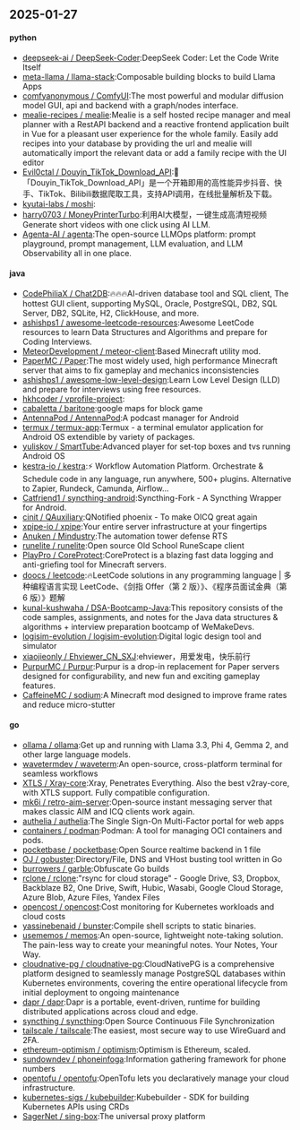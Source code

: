 ## 2025-01-27

#### python
* [deepseek-ai / DeepSeek-Coder](https://github.com/deepseek-ai/DeepSeek-Coder):DeepSeek Coder: Let the Code Write Itself
* [meta-llama / llama-stack](https://github.com/meta-llama/llama-stack):Composable building blocks to build Llama Apps
* [comfyanonymous / ComfyUI](https://github.com/comfyanonymous/ComfyUI):The most powerful and modular diffusion model GUI, api and backend with a graph/nodes interface.
* [mealie-recipes / mealie](https://github.com/mealie-recipes/mealie):Mealie is a self hosted recipe manager and meal planner with a RestAPI backend and a reactive frontend application built in Vue for a pleasant user experience for the whole family. Easily add recipes into your database by providing the url and mealie will automatically import the relevant data or add a family recipe with the UI editor
* [Evil0ctal / Douyin_TikTok_Download_API](https://github.com/Evil0ctal/Douyin_TikTok_Download_API):🚀「Douyin_TikTok_Download_API」是一个开箱即用的高性能异步抖音、快手、TikTok、Bilibili数据爬取工具，支持API调用，在线批量解析及下载。
* [kyutai-labs / moshi](https://github.com/kyutai-labs/moshi):
* [harry0703 / MoneyPrinterTurbo](https://github.com/harry0703/MoneyPrinterTurbo):利用AI大模型，一键生成高清短视频 Generate short videos with one click using AI LLM.
* [Agenta-AI / agenta](https://github.com/Agenta-AI/agenta):The open-source LLMOps platform: prompt playground, prompt management, LLM evaluation, and LLM Observability all in one place.

#### java
* [CodePhiliaX / Chat2DB](https://github.com/CodePhiliaX/Chat2DB):🔥🔥🔥AI-driven database tool and SQL client, The hottest GUI client, supporting MySQL, Oracle, PostgreSQL, DB2, SQL Server, DB2, SQLite, H2, ClickHouse, and more.
* [ashishps1 / awesome-leetcode-resources](https://github.com/ashishps1/awesome-leetcode-resources):Awesome LeetCode resources to learn Data Structures and Algorithms and prepare for Coding Interviews.
* [MeteorDevelopment / meteor-client](https://github.com/MeteorDevelopment/meteor-client):Based Minecraft utility mod.
* [PaperMC / Paper](https://github.com/PaperMC/Paper):The most widely used, high performance Minecraft server that aims to fix gameplay and mechanics inconsistencies
* [ashishps1 / awesome-low-level-design](https://github.com/ashishps1/awesome-low-level-design):Learn Low Level Design (LLD) and prepare for interviews using free resources.
* [hkhcoder / vprofile-project](https://github.com/hkhcoder/vprofile-project):
* [cabaletta / baritone](https://github.com/cabaletta/baritone):google maps for block game
* [AntennaPod / AntennaPod](https://github.com/AntennaPod/AntennaPod):A podcast manager for Android
* [termux / termux-app](https://github.com/termux/termux-app):Termux - a terminal emulator application for Android OS extendible by variety of packages.
* [yuliskov / SmartTube](https://github.com/yuliskov/SmartTube):Advanced player for set-top boxes and tvs running Android OS
* [kestra-io / kestra](https://github.com/kestra-io/kestra):⚡ Workflow Automation Platform. Orchestrate & Schedule code in any language, run anywhere, 500+ plugins. Alternative to Zapier, Rundeck, Camunda, Airflow...
* [Catfriend1 / syncthing-android](https://github.com/Catfriend1/syncthing-android):Syncthing-Fork - A Syncthing Wrapper for Android.
* [cinit / QAuxiliary](https://github.com/cinit/QAuxiliary):QNotified phoenix - To make OICQ great again
* [xpipe-io / xpipe](https://github.com/xpipe-io/xpipe):Your entire server infrastructure at your fingertips
* [Anuken / Mindustry](https://github.com/Anuken/Mindustry):The automation tower defense RTS
* [runelite / runelite](https://github.com/runelite/runelite):Open source Old School RuneScape client
* [PlayPro / CoreProtect](https://github.com/PlayPro/CoreProtect):CoreProtect is a blazing fast data logging and anti-griefing tool for Minecraft servers.
* [doocs / leetcode](https://github.com/doocs/leetcode):🔥LeetCode solutions in any programming language | 多种编程语言实现 LeetCode、《剑指 Offer（第 2 版）》、《程序员面试金典（第 6 版）》题解
* [kunal-kushwaha / DSA-Bootcamp-Java](https://github.com/kunal-kushwaha/DSA-Bootcamp-Java):This repository consists of the code samples, assignments, and notes for the Java data structures & algorithms + interview preparation bootcamp of WeMakeDevs.
* [logisim-evolution / logisim-evolution](https://github.com/logisim-evolution/logisim-evolution):Digital logic design tool and simulator
* [xiaojieonly / Ehviewer_CN_SXJ](https://github.com/xiaojieonly/Ehviewer_CN_SXJ):ehviewer，用爱发电，快乐前行
* [PurpurMC / Purpur](https://github.com/PurpurMC/Purpur):Purpur is a drop-in replacement for Paper servers designed for configurability, and new fun and exciting gameplay features.
* [CaffeineMC / sodium](https://github.com/CaffeineMC/sodium):A Minecraft mod designed to improve frame rates and reduce micro-stutter

#### go
* [ollama / ollama](https://github.com/ollama/ollama):Get up and running with Llama 3.3, Phi 4, Gemma 2, and other large language models.
* [wavetermdev / waveterm](https://github.com/wavetermdev/waveterm):An open-source, cross-platform terminal for seamless workflows
* [XTLS / Xray-core](https://github.com/XTLS/Xray-core):Xray, Penetrates Everything. Also the best v2ray-core, with XTLS support. Fully compatible configuration.
* [mk6i / retro-aim-server](https://github.com/mk6i/retro-aim-server):Open-source instant messaging server that makes classic AIM and ICQ clients work again.
* [authelia / authelia](https://github.com/authelia/authelia):The Single Sign-On Multi-Factor portal for web apps
* [containers / podman](https://github.com/containers/podman):Podman: A tool for managing OCI containers and pods.
* [pocketbase / pocketbase](https://github.com/pocketbase/pocketbase):Open Source realtime backend in 1 file
* [OJ / gobuster](https://github.com/OJ/gobuster):Directory/File, DNS and VHost busting tool written in Go
* [burrowers / garble](https://github.com/burrowers/garble):Obfuscate Go builds
* [rclone / rclone](https://github.com/rclone/rclone):"rsync for cloud storage" - Google Drive, S3, Dropbox, Backblaze B2, One Drive, Swift, Hubic, Wasabi, Google Cloud Storage, Azure Blob, Azure Files, Yandex Files
* [opencost / opencost](https://github.com/opencost/opencost):Cost monitoring for Kubernetes workloads and cloud costs
* [yassinebenaid / bunster](https://github.com/yassinebenaid/bunster):Compile shell scripts to static binaries.
* [usememos / memos](https://github.com/usememos/memos):An open-source, lightweight note-taking solution. The pain-less way to create your meaningful notes. Your Notes, Your Way.
* [cloudnative-pg / cloudnative-pg](https://github.com/cloudnative-pg/cloudnative-pg):CloudNativePG is a comprehensive platform designed to seamlessly manage PostgreSQL databases within Kubernetes environments, covering the entire operational lifecycle from initial deployment to ongoing maintenance
* [dapr / dapr](https://github.com/dapr/dapr):Dapr is a portable, event-driven, runtime for building distributed applications across cloud and edge.
* [syncthing / syncthing](https://github.com/syncthing/syncthing):Open Source Continuous File Synchronization
* [tailscale / tailscale](https://github.com/tailscale/tailscale):The easiest, most secure way to use WireGuard and 2FA.
* [ethereum-optimism / optimism](https://github.com/ethereum-optimism/optimism):Optimism is Ethereum, scaled.
* [sundowndev / phoneinfoga](https://github.com/sundowndev/phoneinfoga):Information gathering framework for phone numbers
* [opentofu / opentofu](https://github.com/opentofu/opentofu):OpenTofu lets you declaratively manage your cloud infrastructure.
* [kubernetes-sigs / kubebuilder](https://github.com/kubernetes-sigs/kubebuilder):Kubebuilder - SDK for building Kubernetes APIs using CRDs
* [SagerNet / sing-box](https://github.com/SagerNet/sing-box):The universal proxy platform
